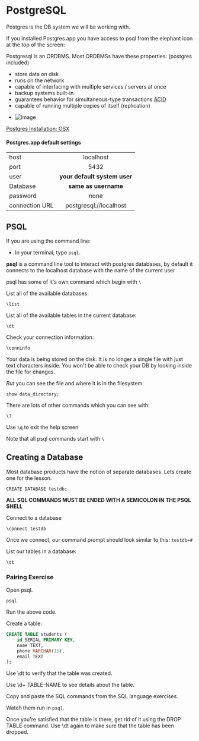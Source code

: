 # PostgreSQL
Postgres is the DB system we will be working with.

If you installed Postgres.app you have access to psql from the elephant icon at the top of the screen:

Postgresql is an ORDBMS. Most ORDBMSs have these properties: (postgres included)

  - store data on disk
  - runs on the network
  - capable of interfacing with multiple services / servers at once
  - backup systems built-in
  - guarantees behavior for simultaneous-type transactions [ACID](https://en.wikipedia.org/wiki/ACID_(computer_science))
  - capable of running multiple copies of itself (replication)

* ![image](Postgres.png)

[Postgres Installation: OSX](/00-config-deployment/installfest/osx/readme.html#postgres)



#### Postgres.app default settings

|               |                               |
| ------------- |:-------------:                |
| host          | localhost                     |
| port          | 5432                          |
| user          | __your default system user__  |
| Database      | __same as username__          |
| password      | none                          |
| connection URL| postgresql://localhost        |



## PSQL
If you are using the command line:

* In your terminal, type `psql`.

**psql** is a command line tool to interact with postgres databases, by default it connects to the localhost database with the name of the current user

psql has some of it's own command which begin with `\`

List all of the available databases:

```
\list
```



List all of the available tables in the current database:

```
\dt
```

Check your connection information:

```
\conninfo
```

Your data is being stored on the disk. It is no longer a single file with just text characters inside. You won't be able to check your DB by looking inside the file for changes.

*But* you can see the file and where it is in the filesystem:

```
show data_directory;
```

There are lots of other commands which you can see with:

```
\?
```
Use `\q` to exit the help screen

Note that all psql commands start with `\`

## Creating a Database

Most database products have the notion of separate databases.  Lets create one for the lesson.
```
CREATE DATABASE testdb;
```

**ALL SQL COMMANDS MUST BE ENDED WITH A SEMICOLON IN THE PSQL SHELL**

Connect to a database
```
\connect testdb
```

Once we connect, our command prompt should look similar to this: `testdb=#`

List our tables in a database:
```
\dt
```


### Pairing Exercise

Open psql.
```shell
psql
```

Run the above code.

Create a table:

```sql
CREATE TABLE students (
    id SERIAL PRIMARY KEY,
    name TEXT,
    phone VARCHAR(15),
    email TEXT
);
```

Use \dt to verify that the table was created.

Use \d+ TABLE-NAME to see details about the table.

Copy and paste the SQL commands from the SQL language exercises.

Watch them run in `psql`.

Once you're satisfied that the table is there, get rid of it using the DROP TABLE command. Use \dt again to make sure that the table has been dropped.

